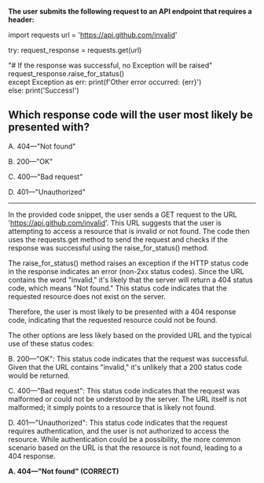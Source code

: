 **The user submits the following request to an API endpoint that requires a header:**
 
import requests 
url = 'https://api.github.com/invalid' 
  
try: 
  request_response = requests.get(url) 
  
  "# If the response was successful, no Exception will be raised"
  request_response.raise_for_status()   
except Exception as err: 
        print(f'Other error occurred: {err}')   
else: 
        print('Success!') 
 
## Which response code will the user most likely be presented with? 
 
A. 404—"Not found"

B. 200—"OK"

C. 400—"Bad request"

D. 401—"Unauthorized"

---

In the provided code snippet, the user sends a GET request to the URL 'https://api.github.com/invalid'. This URL suggests that the user is attempting to access a resource that is invalid or not found. The code then uses the requests.get method to send the request and checks if the response was successful using the raise_for_status() method.

The raise_for_status() method raises an exception if the HTTP status code in the response indicates an error (non-2xx status codes). Since the URL contains the word "invalid," it's likely that the server will return a 404 status code, which means "Not found." This status code indicates that the requested resource does not exist on the server.

Therefore, the user is most likely to be presented with a 404 response code, indicating that the requested resource could not be found.

The other options are less likely based on the provided URL and the typical use of these status codes:

B. 200—"OK": This status code indicates that the request was successful. Given that the URL contains "invalid," it's unlikely that a 200 status code would be returned.

C. 400—"Bad request": This status code indicates that the request was malformed or could not be understood by the server. The URL itself is not malformed; it simply points to a resource that is likely not found.

D. 401—"Unauthorized": This status code indicates that the request requires authentication, and the user is not authorized to access the resource. While authentication could be a possibility, the more common scenario based on the URL is that the resource is not found, leading to a 404 response.

**A. 404—"Not found" (CORRECT)**
